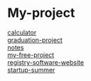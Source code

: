 # My-project <br/>
  <a href='https://funny-gelato-0d3c2c.netlify.app/' target="_blank">calculator</a> <br/>
  <a href='https://whimsical-fenglisu-f5e55d.netlify.app/' target="_blank">graduation-project</a> <br/>
  <a href='https://glistening-zabaione-4513e1.netlify.app/' target="_blank">notes</a> <br/>
  <a href='https://willowy-salmiakki-cf5d88.netlify.app/' target="_blank">my-free-project</a> <br/>
  <a href='https://mellow-gumdrop-e262b0.netlify.app/' target="_blank">registry-software-website</a> <br/>
  <a href='https://lambent-centaur-2d40d6.netlify.app/' target="_blank">startup-summer</a> <br/>

